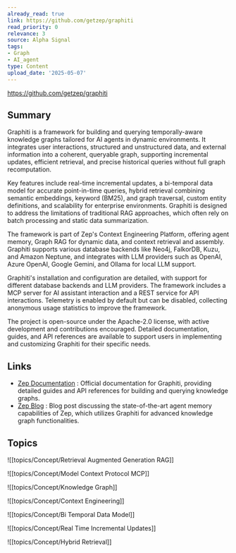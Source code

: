 ```yaml
---
already_read: true
link: https://github.com/getzep/graphiti
read_priority: 0
relevance: 3
source: Alpha Signal
tags:
- Graph
- AI_agent
type: Content
upload_date: '2025-05-07'
---
```


https://github.com/getzep/graphiti
## Summary

Graphiti is a framework for building and querying temporally-aware knowledge graphs tailored for AI agents in dynamic environments. It integrates user interactions, structured and unstructured data, and external information into a coherent, queryable graph, supporting incremental updates, efficient retrieval, and precise historical queries without full graph recomputation.

Key features include real-time incremental updates, a bi-temporal data model for accurate point-in-time queries, hybrid retrieval combining semantic embeddings, keyword (BM25), and graph traversal, custom entity definitions, and scalability for enterprise environments. Graphiti is designed to address the limitations of traditional RAG approaches, which often rely on batch processing and static data summarization.

The framework is part of Zep's Context Engineering Platform, offering agent memory, Graph RAG for dynamic data, and context retrieval and assembly. Graphiti supports various database backends like Neo4j, FalkorDB, Kuzu, and Amazon Neptune, and integrates with LLM providers such as OpenAI, Azure OpenAI, Google Gemini, and Ollama for local LLM support.

Graphiti's installation and configuration are detailed, with support for different database backends and LLM providers. The framework includes a MCP server for AI assistant interaction and a REST service for API interactions. Telemetry is enabled by default but can be disabled, collecting anonymous usage statistics to improve the framework.

The project is open-source under the Apache-2.0 license, with active development and contributions encouraged. Detailed documentation, guides, and API references are available to support users in implementing and customizing Graphiti for their specific needs.
## Links

- [Zep Documentation](https://help.getzep.com/graphiti) : Official documentation for Graphiti, providing detailed guides and API references for building and querying knowledge graphs.
- [Zep Blog](https://blog.getzep.com/state-of-the-art-agent-memory/) : Blog post discussing the state-of-the-art agent memory capabilities of Zep, which utilizes Graphiti for advanced knowledge graph functionalities.

## Topics

![[topics/Concept/Retrieval Augmented Generation RAG]]

![[topics/Concept/Model Context Protocol MCP]]

![[topics/Concept/Knowledge Graph]]

![[topics/Concept/Context Engineering]]

![[topics/Concept/Bi Temporal Data Model]]

![[topics/Concept/Real Time Incremental Updates]]

![[topics/Concept/Hybrid Retrieval]]
